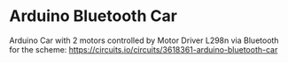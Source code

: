 # Arduino Bluetooth Car
Arduino Car with 2 motors controlled by Motor Driver L298n via Bluetooth for the scheme:
https://circuits.io/circuits/3618361-arduino-bluetooth-car
